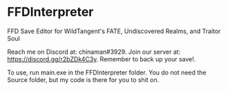 # FFDInterpreter
FFD Save Editor for WildTangent's FATE, Undiscovered Realms, and Traitor Soul

Reach me on Discord at: chinaman#3929.
Join our server at: https://discord.gg/r2bZDk4C3y.
Remember to back up your save!.

To use, run main.exe in the FFDInterpreter folder.
You do not need the Source folder, but my code is there for you to shit on.
